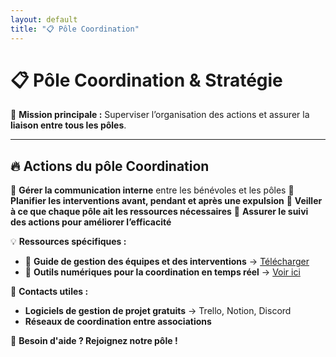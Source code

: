 ```yaml
---
layout: default
title: "📋 Pôle Coordination"
---
```

# 📋 Pôle Coordination & Stratégie

🎯 **Mission principale :**
Superviser l’organisation des actions et assurer la **liaison entre tous les pôles**.

---

## 🔥 **Actions du pôle Coordination**
📌 **Gérer la communication interne** entre les bénévoles et les pôles
📌 **Planifier les interventions avant, pendant et après une expulsion**
📌 **Veiller à ce que chaque pôle ait les ressources nécessaires**
📌 **Assurer le suivi des actions pour améliorer l’efficacité**

💡 **Ressources spécifiques :**
- 📄 **Guide de gestion des équipes et des interventions** → [Télécharger](#)
- 📝 **Outils numériques pour la coordination en temps réel** → [Voir ici](#)

📢 **Contacts utiles :**
- **Logiciels de gestion de projet gratuits** → Trello, Notion, Discord
- **Réseaux de coordination entre associations**

📌 **Besoin d'aide ? Rejoignez notre pôle !**
